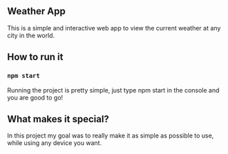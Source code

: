 ## Weather App
This is a simple and interactive web app to view the current weather at any city in the world. 

## How to run it

### `npm start`

Running the project is pretty simple, just type npm start in the console and you are good to go!

## What makes it special?

In this project my goal was to really make it as simple as possible to use, while using any device you want.
